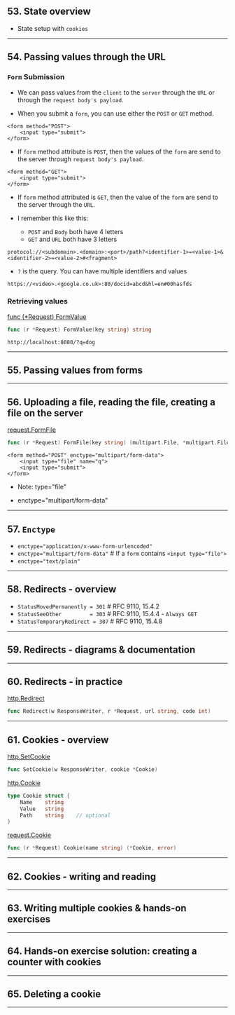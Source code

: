 ## 53. State overview

* State setup with `cookies`

***

## 54. Passing values through the URL

### `Form` Submission

* We can pass values from the `client` to the `server` through the `URL` or through the `request body's payload`.

* When you submit a `form`, you can use either the `POST` or `GET` method. 
```
<form method="POST">
    <input type="submit">
</form>
```
* If `form` method attribute is `POST`, then the values of the `form` are send to the server through `request body's payload`. 

```
<form method="GET">
    <input type="submit">
</form>
```
* If `form` method attributed is `GET`, then the value of the `form` are send to the server through the `URL`.

* I remember this like this:
    - `POST` and `Body` both have 4 letters
    - `GET` and `URL` both have 3 letters

```
protocol://<subdomain>.<domain>:<port>/path?<identifier-1>=<value-1>&<identifier-2>=<value-2>#<fragment>
```
* `?` is the query. You can have multiple identifiers and values
```
https://<video>.<google.co.uk>:80/docid=abcd&hl=en#00hasfds
```

### Retrieving values

[func (*Request) FormValue](https://godoc.org/net/http#Request.FormValue)
``` Go
func (r *Request) FormValue(key string) string
```

`http://localhost:8080/?q=dog`

***

## 55. Passing values from forms

***

## 56. Uploading a file, reading the file, creating a file on the server

[request.FormFile](https://pkg.go.dev/net/http#Request.FormFile)
```go
func (r *Request) FormFile(key string) (multipart.File, *multipart.FileHeader, error)
```

```
<form method="POST" enctype="multipart/form-data">
    <input type="file" name="q">
    <input type="submit">
</form>
```

* Note: type="file"

* enctype="multipart/form-data"

***

## 57. `Enctype`

* `enctype="application/x-www-form-urlencoded"`     
* `enctype="multipart/form-data"`                       # If a `form` contains `<input type="file">`
* `enctype="text/plain"`

***

## 58. Redirects - overview

* `StatusMovedPermanently = 301`                        # RFC 9110, 15.4.2
* `StatusSeeOther         = 303`                        # RFC 9110, 15.4.4 - `Always GET`
* `StatusTemporaryRedirect = 307`                       # RFC 9110, 15.4.8

***

## 59. Redirects - diagrams & documentation

***

## 60. Redirects - in practice

[http.Redirect](https://pkg.go.dev/net/http#Redirect)
```go
func Redirect(w ResponseWriter, r *Request, url string, code int)
```

***

## 61. Cookies - overview

[http.SetCookie](https://pkg.go.dev/net/http#SetCookie)
```go
func SetCookie(w ResponseWriter, cookie *Cookie)
```

[http.Cookie](https://pkg.go.dev/net/http#Cookie)
```go
type Cookie struct {
    Name    string
    Value   string
    Path    string    // optional
}
```

[request.Cookie](https://pkg.go.dev/net/http#Request.Cookie)
```go
func (r *Request) Cookie(name string) (*Cookie, error)
```

***

## 62. Cookies - writing and reading

***

## 63. Writing multiple cookies & hands-on exercises

***

## 64. Hands-on exercise solution: creating a counter with cookies

***

## 65. Deleting a cookie

***


